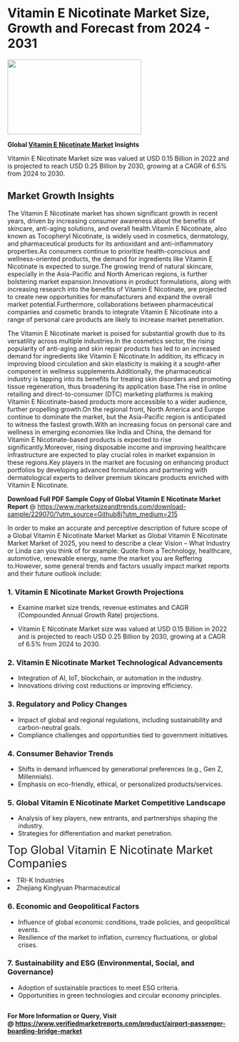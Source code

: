 <H1>Vitamin E Nicotinate Market Size, Growth and Forecast from 2024 - 2031</H1><img class="aligncenter size-medium wp-image-584254" src="https://thirdeyenews.in/wp-content/uploads/2024/09/Global-Market-Research-300x168.jpeg" alt="" width="300" height="168" /><p><strong>Global&nbsp;<a href="https://www.marketsizeandtrends.com/download-sample/229070/?utm_source=Github8j?utm_medium=215">Vitamin E Nicotinate Market</a> Insights</strong></p><p>Vitamin E Nicotinate Market size was valued at USD 0.15 Billion in 2022 and is projected to reach USD 0.25 Billion by 2030, growing at a CAGR of 6.5% from 2024 to 2030.</p><p><h2>Market Growth Insights</h2> <p>The Vitamin E Nicotinate market has shown significant growth in recent years, driven by increasing consumer awareness about the benefits of skincare, anti-aging solutions, and overall health.Vitamin E Nicotinate, also known as Tocopheryl Nicotinate, is widely used in cosmetics, dermatology, and pharmaceutical products for its antioxidant and anti-inflammatory properties.As consumers continue to prioritize health-conscious and wellness-oriented products, the demand for ingredients like Vitamin E Nicotinate is expected to surge.The growing trend of natural skincare, especially in the Asia-Pacific and North American regions, is further bolstering market expansion.Innovations in product formulations, along with increasing research into the benefits of Vitamin E Nicotinate, are projected to create new opportunities for manufacturers and expand the overall market potential.Furthermore, collaborations between pharmaceutical companies and cosmetic brands to integrate Vitamin E Nicotinate into a range of personal care products are likely to increase market penetration.</p> <p>The Vitamin E Nicotinate market is poised for substantial growth due to its versatility across multiple industries.In the cosmetics sector, the rising popularity of anti-aging and skin repair products has led to an increased demand for ingredients like Vitamin E Nicotinate.In addition, its efficacy in improving blood circulation and skin elasticity is making it a sought-after component in wellness supplements.Additionally, the pharmaceutical industry is tapping into its benefits for treating skin disorders and promoting tissue regeneration, thus broadening its application base.The rise in online retailing and direct-to-consumer (DTC) marketing platforms is making Vitamin E Nicotinate-based products more accessible to a wider audience, further propelling growth.On the regional front, North America and Europe continue to dominate the market, but the Asia-Pacific region is anticipated to witness the fastest growth.With an increasing focus on personal care and wellness in emerging economies like India and China, the demand for Vitamin E Nicotinate-based products is expected to rise significantly.Moreover, rising disposable income and improving healthcare infrastructure are expected to play crucial roles in market expansion in these regions.Key players in the market are focusing on enhancing product portfolios by developing advanced formulations and partnering with dermatological experts to deliver premium skincare products enriched with Vitamin E Nicotinate.<p><span class=""><strong>Download Full PDF Sample Copy of Global Vitamin E Nicotinate Market Report</strong> @ <a href="https://www.marketsizeandtrends.com/download-sample/229070/?utm_source=Github8j?utm_medium=215" target="_blank">https://www.marketsizeandtrends.com/download-sample/229070/?utm_source=Github8j?utm_medium=215</a></span></p><p>In order to make an accurate and perceptive description of future scope of a Global&nbsp;Vitamin E Nicotinate Market Market as Global&nbsp;Vitamin E Nicotinate Market Market of 2025, you need to describe a clear Vision &ndash; What Industry or Linda can you think of for example: Quote from a Technology, healthcare, automotive, renewable energy, name the market you are Reffering to.However, some general trends and factors usually impact market reports and their future outlook include:</p><h3>1.&nbsp;<strong>Vitamin E Nicotinate Market Growth Projections</strong></h3><ul><li>Examine market size trends, revenue estimates and CAGR (Compounded Annual Growth Rate) projections.</li><li><p>Vitamin E Nicotinate Market size was valued at USD 0.15 Billion in 2022 and is projected to reach USD 0.25 Billion by 2030, growing at a CAGR of 6.5% from 2024 to 2030.</p></li></ul><h3>2.&nbsp;<strong>Vitamin E Nicotinate Market Technological Advancements</strong></h3><ul><li>Integration of AI, IoT, blockchain, or automation in the industry.</li><li>Innovations driving cost reductions or improving efficiency.</li></ul><h3>3.&nbsp;<strong>Regulatory and Policy Changes</strong></h3><ul><li>Impact of global and regional regulations, including sustainability and carbon-neutral goals.</li><li>Compliance challenges and opportunities tied to government initiatives.</li></ul><h3>4.&nbsp;<strong>Consumer Behavior Trends</strong></h3><ul><li>Shifts in demand influenced by generational preferences (e.g., Gen Z, Millennials).</li><li>Emphasis on eco-friendly, ethical, or personalized products/services.</li></ul><h3>5.&nbsp;<strong>Global Vitamin E Nicotinate Market Competitive Landscape</strong></h3><ul><li>Analysis of key players, new entrants, and partnerships shaping the industry.</li><li>Strategies for differentiation and market penetration.</li></ul><p data-pm-slice="1 1 []"><span style="color: inherit; font-family: inherit; font-size: 25px;">Top Global Vitamin E Nicotinate Market Companies</span></p><div class="" data-test-id=""><p><li>TRI-K Industries</li><li> Zhejiang Kinglyuan Pharmaceutical</li></p></div><h3>6.&nbsp;<strong>Economic and Geopolitical Factors</strong></h3><ul><li>Influence of global economic conditions, trade policies, and geopolitical events.</li><li>Resilience of the market to inflation, currency fluctuations, or global crises.</li></ul><h3>7.&nbsp;<strong>Sustainability and ESG (Environmental, Social, and Governance)</strong></h3><ul><li>Adoption of sustainable practices to meet ESG criteria.</li><li>Opportunities in green technologies and circular economy principles.</li></ul><h2><strong style="font-size: 14px;">For More Information or Query, Visit @&nbsp;</strong><a style="background-color: #ffffff; font-size: 14px;" href="https://www.marketsizeandtrends.com/report/vitamin-e-nicotinate-market/" target="_blank">https://www.verifiedmarketreports.com/product/airport-passenger-boarding-bridge-market</a></h2>